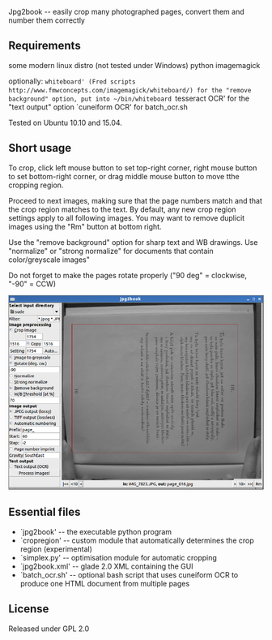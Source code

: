 Jpg2book -- easily crop many photographed pages, convert them and number them correctly

## Requirements
some modern linux distro (not tested under Windows)
python
imagemagick

optionally:
	`whiteboard' (Fred scripts http://www.fmwconcepts.com/imagemagick/whiteboard/) for the "remove background" option, put into ~/bin/whiteboard
	`tesseract OCR' for the "text output" option
	`cuneiform OCR' for batch_ocr.sh

Tested on Ubuntu 10.10 and 15.04.

## Short usage
To crop, click left mouse button to set top-right corner, right mouse button to set bottom-right corner, or drag middle mouse button to move tthe cropping region.

Proceed to next images, making sure that the page numbers match and that the crop region matches to the text. By default, any new crop region settings apply to all following images. You may want to remove duplicit images using the "Rm" button at bottom right.

Use the "remove background" option for sharp text and WB drawings. Use "normalize" or "strong normalize" for documents that contain color/greyscale images"

Do not forget to make the pages rotate properly ("90 deg" = clockwise, "-90" = CCW)

![Screenshot of operation](./jpg2book.png)

## Essential files 
 * `jpg2book' -- the executable python program
 * `cropregion' -- custom module that automatically determines the crop region (experimental)
 * `simplex.py' -- optimisation module for automatic cropping
 * `jpg2book.xml' -- glade 2.0 XML containing the GUI
 * `batch_ocr.sh' -- optional bash script that uses cuneiform OCR to produce one HTML document from multiple pages 

## License
Released under GPL 2.0


